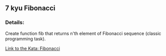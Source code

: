 ## 7 kyu Fibonacci

### Details:  
Create function fib that returns n'th element of Fibonacci sequence (classic programming task).

[Link to the Kata: Fibonacci](https://www.codewars.com/kata/57a1d5ef7cb1f3db590002af/csharp)